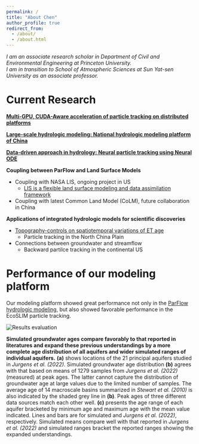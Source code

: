 ```yaml
---
permalink: /
title: "About Chen"
author_profile: true
redirect_from: 
  - /about/
  - /about.html
---
```

 
*I am an associate research scholar in Department of Civil and Environmental Engineering at Princeton University.  
I am in transition to School of Atmospheric Sciences at Sun Yat-sen University as an associate professor.*

Current Research
======
[**Multi-GPU, CUDA-Aware acceleration of particle tracking on distributed platforms**](https://github.com/aureliayang/EcoSLIM_CONUS) 

[**Large-scale hydrologic modeling: National hydrologic modeling platform of China**](https://github.com/aureliayang/ParFlow-CONCN) 

[**Data-driven approach in hydrology: Neural particle tracking using Neural ODE**](https://github.com/aureliayang/XEcoSLIM)  

**Coupling between ParFlow and Land Surface Models**  
* Coupling with NASA LIS, ongoing project in US
  * [LIS is a flexible land surface modeling and data assimilation framework](https://lis.gsfc.nasa.gov/software/lis)
* Coupling with latest Common Land Model (CoLM), future collaboration in China

**Applications of integrated hydrologic models for scientific discoveries**  
* [Topography-controls on spatiotemporal variations of ET age](https://agupubs.onlinelibrary.wiley.com/doi/full/10.1029/2023JD039228)
  * Particle tracking in the North China Plain
* Connections between groundwater and streamflow
  * Backward partilce tracking in the continental US

Performance of our modeling platform  
======
Our modeling platform showed great performance not only in the [ParFlow hydrologic modeling](https://www.sciencedirect.com/science/article/pii/S0022169423012362), but also showed favorable performance in the EcoSLIM particle tracking.  

![Results evaluation](/images/particle_tracking_evaluation_Page.png)  

**Simulated groundwater ages compare favorably to that reported in literatures and expand these previous understandings by a more complete age distribution of all aquifers and wider simulated ranges of individual aquifers.** **(a)** shows locations of the 21 principal aquifers studied in *Jurgens et al. (2022)*. Simulated groundwater age distribution **(b)** agrees with that based on means of 1279 samples from *Jurgens et al. (2022)* (measured) at peak ages. The latter cannot capture the distribution of groundwater age at large values due to the limited number of samples. The average age of 14 macroscale basins summarized in *Stewart et al. (2010)* is also indicated by the shaded grey line in **(b)**. Peak ages of three different data sources match each other well. **(c)** presents the age range of each aquifer bracketed by minimum age and maximum age with the mean value indicated. Lines and bars are for simulated and *Jurgens et al. (2022)*, respectively. Simulated means compare well with that reported in *Jurgens et al. (2022)* and simulated ranges bracket the reported ranges showing the expanded understandings.
